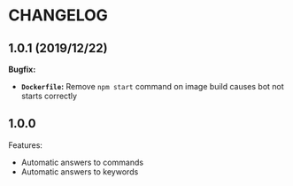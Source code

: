 # CHANGELOG

## 1.0.1 (2019/12/22)

__Bugfix:__
- __```Dockerfile```:__ Remove ```npm start``` command on image build causes bot not starts correctly

## 1.0.0

Features:
- Automatic answers to commands
- Automatic answers to keywords
